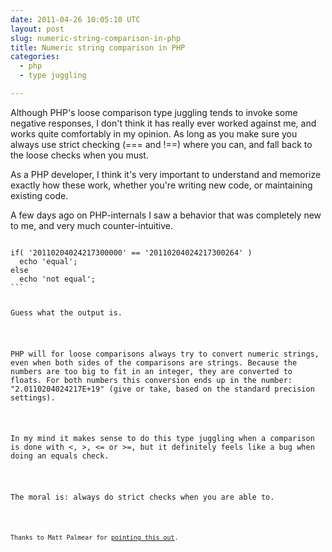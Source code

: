 ```yaml
---
date: 2011-04-26 10:05:10 UTC
layout: post
slug: numeric-string-comparison-in-php
title: Numeric string comparison in PHP
categories:
  - php
  - type juggling

---
```

<p>Although PHP's loose comparison type juggling tends to invoke some negative responses, I don't think it has really ever worked against me, and works quite comfortably in my opinion. As long as you make sure you always use strict checking (=== and !==) where you can, and fall back to the loose checks when you must.</p>

<p>As a PHP developer, I think it's very important to understand and memorize exactly how these work, whether you're writing new code, or maintaining existing code.</p>

<p>A few days ago on PHP-internals I saw a behavior that was completely new to me, and very much counter-intuitive.</p>

<code lang="php">
if( '20110204024217300000' == '20110204024217300264' )
  echo 'equal';
else
  echo 'not equal';
```

<p>Guess what the output is.</p>

<p>PHP will for loose comparisons always try to convert numeric strings, even when both sides of the comparisons are strings. Because the numbers are too big to fit in an integer, they are converted to floats. For both numbers this conversion ends up in the number: "2.0110204024217E+19" (give or take, based on the standard precision settings).</p>

<p>In my mind it makes sense to do this type juggling when a comparison is done with <, >, <= or >=, but it definitely feels like a bug when doing an equals check.</p>

<p>The moral is: always do strict checks when you are able to.</p> 

<p><small>Thanks to Matt Palmear for <a href="http://marc.info/?l=php-internals&m=130348253124215&w=2">pointing this out</a>.</small></p>
